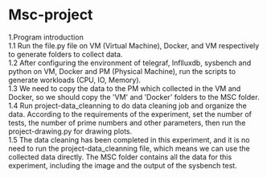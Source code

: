 # Msc-project

1.Program introduction  
  1.1 Run the file.py file on VM (Virtual Machine), Docker, and VM respectively to generate folders to collect data.  
  1.2 After configuring the environment of telegraf, Inflluxdb, sysbench and python on VM, Docker and PM (Physical Machine), run the scripts to generate workloads (CPU, IO, Memory).  
  1.3 We need to copy the data to the PM which collected in the VM and Docker, so we should copy the 'VM' and 'Docker' folders to the MSC folder.  
  1.4 Run project-data_cleanning to do data cleaning job and organize the data. According to the requirements of the experiment, set the number of tests, the number of prime numbers and other parameters, then run the project-drawing.py for drawing plots.  
  1.5 The data cleaning has been completed in this experiment, and it is no need to run the project-data_cleanning file, which means we can use the collected data directly. The MSC folder contains all the data for this experiment, including the image and the output of the sysbench test.  
